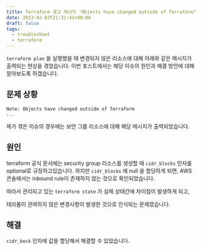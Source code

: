 ```yaml
---
title: Terraform 경고 메시지 "Objects have changed outside of Terraform"
date: 2023-02-03T21:31:41+09:00
draft: false
tags:
  - troubleshoot
  - terraform
---
```

`terraform plan` 을 실행했을 때 변경되지 않은 리소스에 대해 아래와 같은 메시지가 출력되는 현상을 겪었습니다. 이번 포스트에서는 해당 이슈의 원인과 해결 방안에 대해 알아보도록 하겠습니다.
<!--more-->

## 문제 상황

```text
Note: Objects have changed outside of Terraform
...
```

제가 겪은 이슈의 경우에는 보안 그룹 리소스에 대해 해당 메시지가 출력되었습니다.

## 원인

terraform 공식 문서에는 security group 리소스를 생성할 때 `cidr_blocks` 인자를 optional로 규정하고있습니다. 하지만 `cidr_blocks` 에 null 을 할당하게 되면, AWS 콘솔에서는 inbound rule이 존재하지 않는 것으로 확인되었습니다.

따라서 관리되고 있는 `terraform state` 가 실제 상태간에 차이점이 발생하게 되고,

테라폼이 관여하지 않은 변경사항이 발생한 것으로 인식되는 문제였습니다.

## 해결

`cidr_bock` 인자에 값을 할당해서 해결할 수 있었습니다.